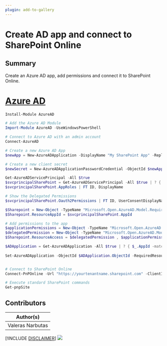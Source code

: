 ```yaml
---
plugin: add-to-gallery
---
```


# Create AD app and connect to SharePoint Online

## Summary

Create an Azure AD app, add permissions and connect it to SharePoint Online.

# [Azure AD](#tab/azuread)

```powershell
Install-Module AzureAD

# Add the Azure AD Module
Import-Module AzureAD -UseWindowsPowerShell

# Connect to Azure AD with an admin account
Connect-AzureAD

# Create a new Azure AD App
$newApp = New-AzureADApplication -DisplayName "My SharePoint App" -ReplyUrls "http://localhost"

# Create a new client secret
$newSecret = New-AzureADApplicationPasswordCredential -ObjectId $newApp.ObjectId -CustomKeyIdentifier "MySharePointAppKey"

Get-AzureADServicePrincipal -All $true
$svcprincipalSharePoint = Get-AzureADServicePrincipal -All $true | ? { $_.DisplayName -match "Office 365 SharePoint Online" } #Office 365 SharePoint Online
$svcprincipalSharePoint.AppRoles | FT ID, DisplayName

# Show the Delegated Permissions
$svcprincipalSharePoint.Oauth2Permissions | FT ID, UserConsentDisplayName

$Sharepoint = New-Object -TypeName "Microsoft.Open.AzureAD.Model.RequiredResourceAccess"
$Sharepoint.ResourceAppId = $svcprincipalSharePoint.AppId

# Add permissions to the app
$applicationPermissions = New-Object -TypeName "Microsoft.Open.AzureAD.Model.ResourceAccess" -ArgumentList "9bff6588-13f2-4c48-bbf2-ddab62256b36","Scope" # Read and write items and lists in all site collections
$delegatedPermission = New-Object -TypeName "Microsoft.Open.AzureAD.Model.ResourceAccess" -ArgumentList "2cfdc887-d7b4-4798-9b33-3d98d6b95dd2","Scope" # Read and write your files
$Sharepoint.ResourceAccess = $delegatedPermission , $applicationPermissions

$ADApplication = Get-AzureADApplication -All $true | ? { $_.AppId -match $newApp.AppId }
 
Set-AzureADApplication -ObjectId $ADApplication.ObjectId -RequiredResourceAccess $Sharepoint


# Connect to SharePoint Online
Connect-PnPOnline -Url "https://yourtenantname.sharepoint.com" -ClientId $newApp.AppId -ClientSecret $newSecret.Value

# Execute standard SharePoint commands
Get-pnpSite
```

## Contributors

| Author(s) |
|-----------|
| Valeras Narbutas|


[!INCLUDE [DISCLAIMER](../../docfx/includes/DISCLAIMER.md)]
<img src="https://m365-visitor-stats.azurewebsites.net/script-samples/scripts/aad-add-app-permissions-and-connect-to-sharepoint" aria-hidden="true" />
